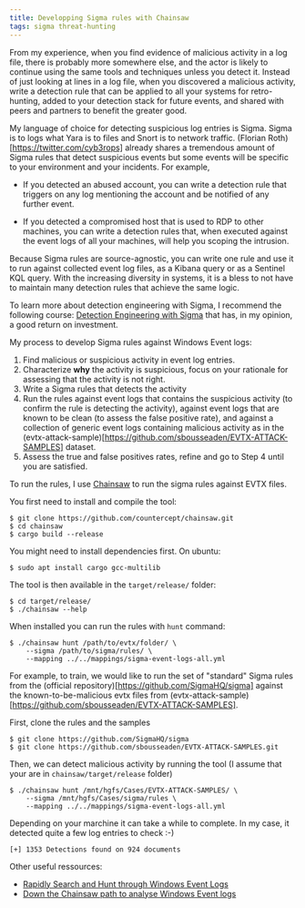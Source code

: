 ```yaml
---
title: Developping Sigma rules with Chainsaw
tags: sigma threat-hunting
---
```


From my experience, when you find evidence of malicious activity in a log file, 
there is probably more somewhere else, and the actor is likely to continue using
the same tools and techniques unless you detect it. Instead of just looking at
lines in a log file, when you discovered a malicious activity, write a detection
rule that can be applied to all your systems for retro-hunting, added to your
detection stack for future events, and shared with peers and partners to
benefit the greater good. 

My language of choice for detecting suspicious log entries is Sigma. Sigma is
to logs what Yara is to files and Snort is to network traffic. 
(Florian Roth)[https://twitter.com/cyb3rops] already shares a tremendous amount 
of Sigma rules that detect suspicious events but some events will be specific to
your environment and your incidents. For example, 

* If you detected an abused account, you can write a detection rule
  that triggers on any log mentioning the account and be notified of any 
  further event.
  
* If you detected a compromised host that is used to RDP to other machines, you
  can write a detection rules that, when executed against the event logs of all
  your machines, will help you scoping the intrusion.
  
Because Sigma rules are source-agnostic, you can write one rule and use it to
run against collected event log files, as a Kibana query or as a Sentinel KQL 
query. With the increasing diversity in systems, it is a bless to not have to 
maintain many detection rules that achieve the same logic.

To learn more about detection engineering with Sigma, I recommend the following 
course: [Detection Engineering with Sigma](https://www.networkdefense.co/courses/sigma/)
that has, in my opinion, a good return on investment.

My process to develop Sigma rules against Windows Event logs:

1. Find malicious or suspicious activity in event log entries.
2. Characterize **why** the activity is suspicious, focus on your rationale for 
   assessing that the activity is not right.
3. Write a Sigma rules that detects the activity
4. Run the rules against event logs that contains the suspicious activity (to 
   confirm the rule is detecting the activity), against event logs that are 
   known to be clean (to assess the false positive rate), and against a 
   collection of generic event logs containing malicious activity as in the 
   (evtx-attack-sample)[https://github.com/sbousseaden/EVTX-ATTACK-SAMPLES] 
   dataset.
5. Assess the true and false positives rates, refine and go to Step 4 until you
   are satisfied.
   
To run the rules, I use [Chainsaw](https://github.com/WithSecureLabs/chainsaw)
to run the sigma rules against EVTX files. 

You first need to install and compile the tool:

```shell
$ git clone https://github.com/countercept/chainsaw.git
$ cd chainsaw
$ cargo build --release
```
   
You might need to install dependencies first. On ubuntu:

```shell
$ sudo apt install cargo gcc-multilib
```

The tool is then available in the `target/release/` folder:

```shell
$ cd target/release/
$ ./chainsaw --help
```

When installed you can run the rules with `hunt` command:

```shell
$ ./chainsaw hunt /path/to/evtx/folder/ \
    --sigma /path/to/sigma/rules/ \
    --mapping ../../mappings/sigma-event-logs-all.yml
```

For example, to train, we would like to run the set of "standard" Sigma rules 
from the (official repository)[https://github.com/SigmaHQ/sigma] against the 
known-to-be-malicious evtx files from 
(evtx-attack-sample)[https://github.com/sbousseaden/EVTX-ATTACK-SAMPLES]. 

First, clone the rules and the samples

```shell
$ git clone https://github.com/SigmaHQ/sigma
$ git clone https://github.com/sbousseaden/EVTX-ATTACK-SAMPLES.git 
```

Then, we can detect malicious activity by running the tool (I assume that your
are in `chainsaw/target/release` folder)

```shell
$ ./chainsaw hunt /mnt/hgfs/Cases/EVTX-ATTACK-SAMPLES/ \
    --sigma /mnt/hgfs/Cases/sigma/rules \
    --mapping ../../mappings/sigma-event-logs-all.yml
```

Depending on your marchine it can take a while to complete. In my case, it 
detected quite a few log entries to check :-)

```shell
[+] 1353 Detections found on 924 documents
```

Other useful ressources:

* [Rapidly Search and Hunt through Windows Event Logs](https://rustrepo.com/repo/countercept-chainsaw)
* [Down the Chainsaw path to analyse Windows Event logs](https://www.vanimpe.eu/2022/08/16/down-the-chainsaw-path-to-analyse-windows-event-logs/)
